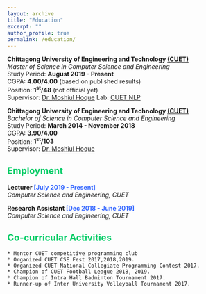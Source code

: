```yaml
---
layout: archive
title: "Education"
excerpt: ""
author_profile: true
permalink: /education/
---
```


**Chittagong University of Engineering and Technology [(CUET)](https://www.cuet.ac.bd/dept/cse)**   
*Master of Science in Computer Science and Engineering*   
Study Period: <b>August 2019 - Present</b>   
CGPA: <b>4.00/4.00</b> (based on published results)   
Position: <b>1<sup>st</sup>/48</b> (not official yet)    
Supervisor: [Dr. Moshiul Hoque](https://cuetnlp.com/people/) Lab: [CUET NLP](https://cuetnlp.com)


**Chittagong University of Engineering and Technology [(CUET)](https://www.cuet.ac.bd/dept/cse)**   
*Bachelor of Science in Computer Science and Engineering*   
Study Period: <b>March 2014 - November 2018</b>   
CGPA: <b>3.90/4.00</b>  
Position: <b>1<sup>st</sup>/103</b>   
Supervisor: [Dr. Moshiul Hoque](https://cuetnlp.com/people/) 


## <font color="#00cc66"> Employment </font>

**Lecturer <font color="#3366ff">[July 2019 - Present]</font>**   
*Computer Science and Engineering, CUET*

**Research Assistant <font color="#3366ff">[Dec 2018 - June 2019]</font>**    
*Computer Science and Engineering, CUET*

## <font color="#00cc66"> Co-curricular Activities </font>

    * Mentor CUET competitive programming club
    * Organized CUET CSE Fest 2017,2018,2019.
    * Organized CUET National Collegiate Programming Contest 2017.
    * Champion of CUET Football League 2018, 2019.
    * Champion of Intra Hall Badminton Tournament 2017.
    * Runner-up of Inter University Volleyball Tournament 2017.

